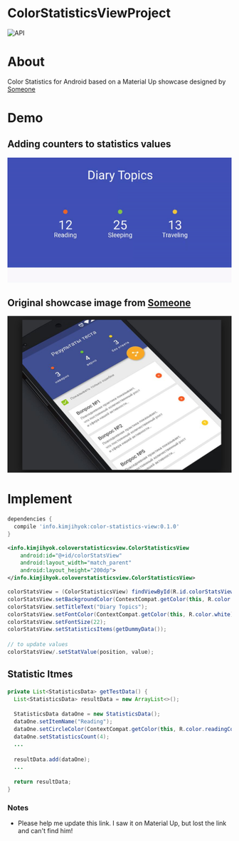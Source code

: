 # ColorStatisticsViewProject
![API](https://img.shields.io/badge/API-16%2B-blue.svg?style=flat) 

# About
Color Statistics for Android based on a Material Up showcase designed by [Someone](https://github.com/wotomas/ColorStatisticsViewProject#notes-1)

# Demo
## Adding counters to statistics values

[<img src="media/statisticsViewSample.gif" width="600" />]()

## Original showcase image from [Someone](https://github.com/wotomas/ColorStatisticsViewProject#note-1)

[<img src="media/screenshot.png" width="600" />]()


# Implement
```gradle
dependencies {
  compile 'info.kimjihyok:color-statistics-view:0.1.0'
}
```

```XML
<info.kimjihyok.coloverstatisticsview.ColorStatisticsView
    android:id="@+id/colorStatsView"
    android:layout_width="match_parent"
    android:layout_height="200dp">
</info.kimjihyok.coloverstatisticsview.ColorStatisticsView>
```

```java
colorStatsView = (ColorStatisticsView) findViewById(R.id.colorStatsView);
colorStatsView.setBackgroundColor(ContextCompat.getColor(this, R.color.colorPrimary));
colorStatsView.setTitleText("Diary Topics");
colorStatsView.setFontColor(ContextCompat.getColor(this, R.color.white));
colorStatsView.setFontSize(22);
colorStatsView.setStatisticsItems(getDummyData());

// to update values
colorStatsView/.setStatValue(position, value);
```

## Statistic Itmes
```java
private List<StatisticsData> getTestData() {
  List<StatisticsData> resultData = new ArrayList<>();
    
  StatisticsData dataOne = new StatisticsData();
  dataOne.setItemName("Reading");
  dataOne.setCircleColor(ContextCompat.getColor(this, R.color.readingColor));
  dataOne.setStatisticsCount(4);    
  ...

  resultData.add(dataOne);
  ...
    
  return resultData;
}
```



### Notes
 - <a name="note-1"></a> Please help me update this link. I saw it on Material Up, but lost the link and can't find him!
